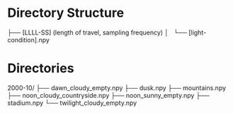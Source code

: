 # Directory Structure

├── [LLLL-SS] (length of travel, sampling frequency)
│   └── [light-condition].npy

# Directories

2000-10/
├── dawn_cloudy_empty.npy
├── dusk.npy
├── mountains.npy
├── noon_cloudy_countryside.npy
├── noon_sunny_empty.npy
├── stadium.npy
└── twilight_cloudy_empty.npy

